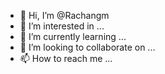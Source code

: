 - 👋 Hi, I’m @Rachangm
- 👀 I’m interested in ...
- 🌱 I’m currently learning ...
- 💞️ I’m looking to collaborate on ...
- 📫 How to reach me ...

<!---
Rachangm/Rachangm is a ✨ special ✨ repository because its `README.md` (this file) appears on your GitHub profile.
You can click the Preview link to take a look at your changes.
--->
